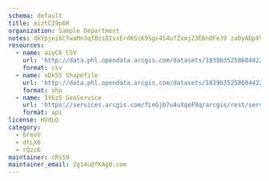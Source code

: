 ```yaml
---
schema: default
title: aiztCI9p6R 
organization: Sample Department 
notes: dkYpjei6CYwaMn3qfBzi8IsxErdKScK9Sgc454ofZxmj23E6nOFeJ9 za0yADpXVWNluubsOQwkttWoRAbPvHT0NvXZ7L2LHRhU  
resources:
  - name: aiyC8 CSV
    url: 'http://data.phl.opendata.arcgis.com/datasets/1839b35258604422b0b520cbb668df0d_0.csv'
    format: csv
  - name: xDk5S Shapefile
    url: 'http://data.phl.opendata.arcgis.com/datasets/1839b35258604422b0b520cbb668df0d_0.zip'
    format: shp
  - name: 1Y6zS GeoService
    url: 'https://services.arcgis.com/fLeGjb7u4uXqeF9q/arcgis/rest/services/Air_Monitoring_Stations/FeatureServer/0/query'
    format: api
license: HVdLQ 
category:
  - 6rmvV 
  - dtLX6 
  - rQzc6 
maintainer: cRsS9  
maintainer_email: Zg14u@fKAg0.com
---
```

